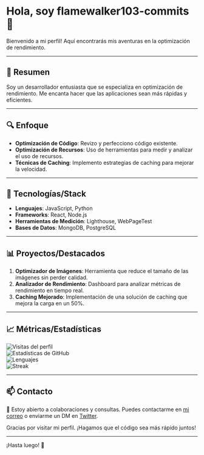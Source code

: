 # Hola, soy flamewalker103-commits 🚀

Bienvenido a mi perfil! Aquí encontrarás mis aventuras en la optimización de rendimiento.

---

## 🌟 Resumen

Soy un desarrollador entusiasta que se especializa en optimización de rendimiento.
Me encanta hacer que las aplicaciones sean más rápidas y eficientes. 

---

## 🔍 Enfoque

- **Optimización de Código**: Revizo y perfecciono código existente.
- **Optimización de Recursos**: Uso de herramientas para medir y analizar el uso de recursos.
- **Técnicas de Caching**: Implemento estrategias de caching para mejorar la velocidad.

---

## 🧰 Tecnologías/Stack

- **Lenguajes**: JavaScript, Python
- **Frameworks**: React, Node.js
- **Herramientas de Medición**: Lighthouse, WebPageTest
- **Bases de Datos**: MongoDB, PostgreSQL

---

## 📊 Proyectos/Destacados

1. **Optimizador de Imágenes**: Herramienta que reduce el tamaño de las imágenes sin perder calidad.
2. **Analizador de Rendimiento**: Dashboard para analizar métricas de rendimiento en tiempo real.
3. **Caching Mejorado**: Implementación de una solución de caching que mejora la carga en un 50%.

---

## 📈 Métricas/Estadísticas

![Visitas del perfil](https://komarev.com/ghpvc/?username=flamewalker103-commits&label=Visitas%20del%20Perfil&color=blue&style=flat)  
![Estadísticas de GitHub](https://github-readme-stats.vercel.app/api?username=flamewalker103-commits&show_icons=true&theme=radical)  
![Lenguajes](https://github-readme-stats.vercel.app/api/top-langs/?username=flamewalker103-commits&layout=compact&theme=radical)  
![Streak](https://streak-stats.demolab.com/?user=flamewalker103-commits&theme=radical)  

---

## 📫 Contacto

💌 Estoy abierto a colaboraciones y consultas. Puedes contactarme en [mi correo](mailto:tu-email@example.com) o enviarme un DM en [Twitter](https://twitter.com/tu_usuario).  

Gracias por visitar mi perfil. ¡Hagamos que el código sea más rápido juntos!  

---

¡Hasta luego! 👋